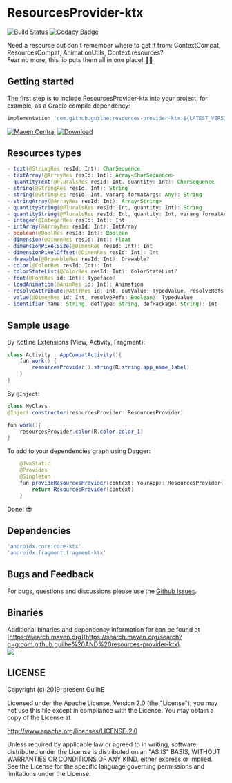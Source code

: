 # ResourcesProvider-ktx
[![Build Status](https://travis-ci.org/GuilhE/ResourcesProvider-ktx.svg?branch=master)](https://travis-ci.org/GuilhE/ResourcesProvider-ktx) [![Codacy Badge](https://api.codacy.com/project/badge/Grade/db0d3641099f4903b2524c67a7e5a5b0)](https://www.codacy.com/manual/GuilhE/ResourcesProvider-ktx?utm_source=github.com&amp;utm_medium=referral&amp;utm_content=GuilhE/ResourcesProvider-ktx&amp;utm_campaign=Badge_Grade)

Need a resource but don't remember where to get it from: ContextCompat, ResourcesCompat, AnimationUtils, Context.resources?  
Fear no more, this lib puts them all in one place! 🤩🥳

## Getting started

The first step is to include ResourcesProvider-ktx into your project, for example, as a Gradle compile dependency:

```groovy
implementation 'com.github.guilhe:resources-provider-ktx:${LATEST_VERSION}'
```
[![Maven Central](https://maven-badges.herokuapp.com/maven-central/com.github.guilhe/resources-provider-ktx/badge.svg)](https://search.maven.org/search?q=g:com.github.guilhe%20AND%20resources-provider-ktx) [![Download](https://api.bintray.com/packages/gdelgado/android/ResourcesProvider-ktx/images/download.svg)](https://bintray.com/gdelgado/android/ResourcesProvider-ktx/_latestVersion)

## Resources types

```java
- text(@StringRes resId: Int): CharSequence
- textArray(@ArrayRes resId: Int): Array<CharSequence>
- quantityText(@PluralsRes resId: Int, quantity: Int): CharSequence
- string(@StringRes resId: Int): String
- string(@StringRes resId: Int, vararg formatArgs: Any): String
- stringArray(@ArrayRes resId: Int): Array<String>
- quantityString(@PluralsRes resId: Int, quantity: Int): String
- quantityString(@PluralsRes resId: Int, quantity: Int, vararg formatArgs: Any): String
- integer(@IntegerRes resId: Int): Int
- intArray(@ArrayRes resId: Int): IntArray
- boolean(@BoolRes resId: Int): Boolean
- dimension(@DimenRes resId: Int): Float
- dimensionPixelSize(@DimenRes resId: Int): Int
- dimensionPixelOffset(@DimenRes resId: Int): Int
- drawable(@DrawableRes resId: Int): Drawable?
- color(@ColorRes resId: Int): Int
- colorStateList(@ColorRes resId: Int): ColorStateList?
- font(@FontRes id: Int): Typeface?
- loadAnimation(@AnimRes id: Int): Animation
- resolveAttribute(@AttrRes id: Int, outValue: TypedValue, resolveRefs: Boolean): Boolean
- value(@DimenRes id: Int, resolveRefs: Boolean): TypedValue
- identifier(name: String, defType: String, defPackage: String): Int
```

## Sample usage

By Kotline Extensions (View, Activity, Fragment):
```java
class Activity : AppCompatActivity(){
    fun work() {
        resourcesProvider().string(R.string.app_name_label)
    }
}
```
By `@Inject`:
```java
class MyClass
@Inject constructor(resourcesProvider: ResourcesProvider)

fun work(){
    resourcesProvider.color(R.color.color_1)
}
``` 
To add to your dependencies graph using Dagger:
```java
    @JvmStatic
    @Provides
    @Singleton
    fun provideResourcesProvider(context: YourApp): ResourcesProvider{
        return ResourcesProvider(context)
    }
```
Done! 😎
    
## Dependencies
```groovy
'androidx.core:core-ktx'
'androidx.fragment:fragment-ktx'
```

## Bugs and Feedback

For bugs, questions and discussions please use the [Github Issues](https://github.com/GuilhE/ResourcesProvider-ktx/issues).

## Binaries
Additional binaries and dependency information for can be found at [https://search.maven.org](https://search.maven.org/search?q=g:com.github.guilhe%20AND%20resources-provider-ktx).  
<a href='https://bintray.com/gdelgado/android/ResourcesProvider-ktx?source=watch' alt='Get automatic notifications about new "ResourcesProvider-ktx" versions'><img src='https://www.bintray.com/docs/images/bintray_badge_bw.png'></a>

## LICENSE

Copyright (c) 2019-present GuilhE

Licensed under the Apache License, Version 2.0 (the "License");
you may not use this file except in compliance with the License.
You may obtain a copy of the License at

<http://www.apache.org/licenses/LICENSE-2.0>

Unless required by applicable law or agreed to in writing, software
distributed under the License is distributed on an "AS IS" BASIS,
WITHOUT WARRANTIES OR CONDITIONS OF ANY KIND, either express or implied.
See the License for the specific language governing permissions and
limitations under the License.
